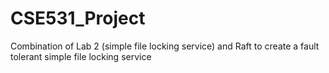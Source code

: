 # CSE531_Project
Combination of Lab 2 (simple file locking service) and Raft to create a fault tolerant simple file locking service
